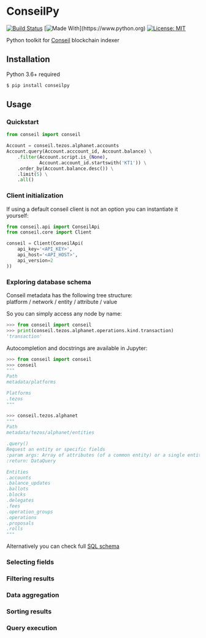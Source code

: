 # ConseilPy
[![Build Status](https://travis-ci.org/baking-bad/conseilpy.svg?branch=master)](https://travis-ci.org/baking-bad/conseilpy)
[![Made With](https://img.shields.io/badge/made%20with-python-blue.svg?)](https://www.python.org)
[![License: MIT](https://img.shields.io/badge/License-MIT-yellow.svg)](https://opensource.org/licenses/MIT)

Python toolkit for [Conseil](https://cryptonomic.github.io/Conseil) blockchain indexer

## Installation

Python 3.6+ required

```bash
$ pip install conseilpy
```

## Usage

### Quickstart

```python
from conseil import conseil

Account = conseil.tezos.alphanet.accounts
Account.query(Account.acccount_id, Account.balance) \
    .filter(Account.script.is_(None), 
            Account.account_id.startswith('KT1')) \
    .order_by(Account.balance.desc()) \
    .limit(5) \
    .all()
```

### Client initialization
If using a default conseil client is not an option you can instantiate it yourself:
```python
from conseil.api import ConseilApi
from conseil.core import Client

conseil = Client(ConseilApi(
    api_key='<API_KEY>',
    api_host='<API_HOST>',
    api_version=2
))
```

### Exploring database schema
Conseil metadata has the following tree structure:  
platform / network / entity / attribute / value

So you can simply access any node by name:
```python
>>> from conseil import conseil
>>> print(conseil.tezos.alphanet.operations.kind.transaction)
'transaction'
```

Autocompletion and docstrings are available in Jupyter:
```python
>>> from conseil import conseil
>>> conseil
"""
Path
metadata/platforms

Platforms
.tezos
"""

>>> conseil.tezos.alphanet
"""
Path
metadata/tezos/alphanet/entities

.query()
Request an entity or specific fields
:param args: Array of attributes (of a common entity) or a single entity
:return: DataQuery

Entities
.accounts
.balance_updates
.ballots
.blocks
.delegates
.fees
.operation_groups
.operations
.proposals
.rolls
"""
```

Alternatively you can check full [SQL schema](https://github.com/Cryptonomic/Conseil/blob/master/doc/conseil.sql)

### Selecting fields


### Filtering results


### Data aggregation


### Sorting results


### Query execution
